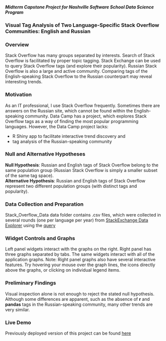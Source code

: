 ##### Midterm Capstone Project for Nashville Software School Data Science Program
### Visual Tag Analysis of Two Language-Specific Stack Overflow Communities: English and Russian

### Overview

Stack Overflow has many groups separated by interests. Search of Stack Overflow is facilitated by proper topic tagging. Stack Exchange can be used to query Stack Overflow tags (and explore their popularity). Russian Stack Overflow is also a large and active community. Comparing tags of the English-speaking Stack Overflow to the Russian counterpart may reveal interesting trends.

### Motivation

As an IT professional, I use Stack Overflow frequently. Sometimes there are answers on the Russian site, which cannot be found within the English-speaking community. Data Camp has a project, which explores Stack Overflow tags as a way of finding the most popular programming languages. However, the Data Camp project lacks:
* R Shiny app to facilitate interactive trend discovery and 
* tag analysis of the Russian-speaking community

### Null and Alternative Hypotheses

**Null Hypothesis**:
Russian and English tags of Stack Overflow belong to the same population group (Russian Stack Overflow is simply a smaller subset of the same tag space).\
**Alternative Hypothesis**:
Russian and English tags of Stack Overflow represent two different population groups (with distinct tags and popularity).  

### Data Collection and Preparation

Stack_Overflow_Data data folder contains .csv files, which were collected in several rounds (one per language per year) from [StackExchange Data Explorer](https://data.stackexchange.com/) using the [query](https://github.com/amerus/Stack-Overflow-Tags/blob/master/query)

### Widget Controls and Graphs

Left panel widgets interact with the graphs on the right. Right panel has three graphs separated by tabs. The same widgets interact with all of the application graphs. Note: Right panel graphs also have several interactive features. Try hovering your mouse over the graph lines, the icons directly above the graphs, or clicking on individual legend items.

### Preliminary Findings

Visual inspection alone is not enough to reject the stated null hypothesis. Although some differences are apparent, such as the absence of **r** and **pandas** tags in the Russian-speaking community, many other trends are very similar.

### Live Demo

Previously deployed version of this project can be found [here](https://amerus.shinyapps.io/Stack_Overflow_English_Russian/)
